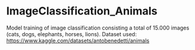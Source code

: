 # ImageClassification_Animals
Model training of image classification consisting a total of 15.000 images (cats, dogs, elephants, horses, lions).
Dataset used: https://www.kaggle.com/datasets/antobenedetti/animals
